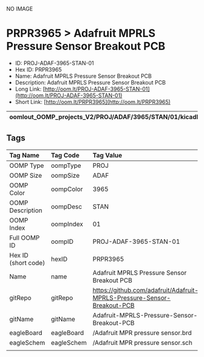 


  
NO IMAGE  
# PRPR3965 > Adafruit MPRLS Pressure Sensor Breakout PCB

- ID: PROJ-ADAF-3965-STAN-01
- Hex ID: PRPR3965
- Name: Adafruit MPRLS Pressure Sensor Breakout PCB
- Description: Adafruit MPRLS Pressure Sensor Breakout PCB
- Long Link: [http://oom.lt/PROJ-ADAF-3965-STAN-01](http://oom.lt/PROJ-ADAF-3965-STAN-01)
- Short Link: [http://oom.lt/PRPR3965](http://oom.lt/PRPR3965)
  

|oomlout_OOMP_projects_V2/PROJ/ADAF/3965/STAN/01/kicadPcb3dFront.png|oomlout_OOMP_projects_V2/PROJ/ADAF/3965/STAN/01/kicadPcb3dBack.png|oomlout_OOMP_projects_V2/PROJ/ADAF/3965/STAN/01/kicadPcb3d.png||
| :---: | :---: | :---: | :---: |

## Tags
  

|Tag Name|Tag Code|Tag Value|
| :--- | :--- | :--- |
|OOMP Type|oompType|PROJ|
|OOMP Size|oompSize|ADAF|
|OOMP Color|oompColor|3965|
|OOMP Description|oompDesc|STAN|
|OOMP Index|oompIndex|01|
|Full OOMP ID|oompID|PROJ-ADAF-3965-STAN-01|
|Hex ID (short code)|hexID|PRPR3965|
|Name|name|Adafruit MPRLS Pressure Sensor Breakout PCB|
|gitRepo|gitRepo|https://github.com/adafruit/Adafruit-MPRLS-Pressure-Sensor-Breakout-PCB|
|gitName|gitName|Adafruit-MPRLS-Pressure-Sensor-Breakout-PCB|
|eagleBoard|eagleBoard|/Adafruit MPR pressure sensor.brd|
|eagleSchem|eagleSchem|/Adafruit MPR pressure sensor.sch|
||||
